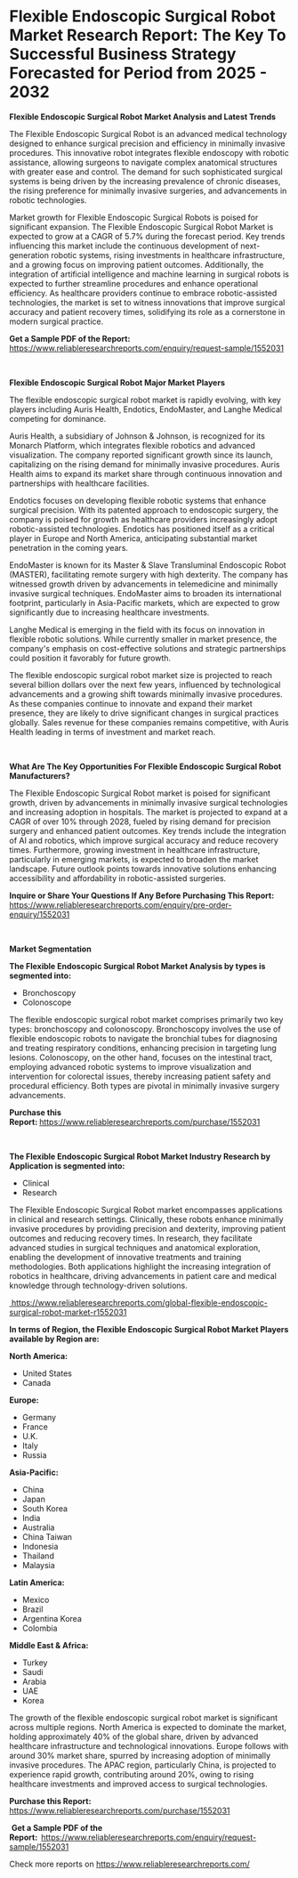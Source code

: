 <p><h1>Flexible Endoscopic Surgical Robot Market Research Report: The Key To Successful Business Strategy Forecasted for Period from 2025 - 2032</h1></p><p><strong>Flexible Endoscopic Surgical Robot Market Analysis and Latest Trends</strong></p>
<p><p>The Flexible Endoscopic Surgical Robot is an advanced medical technology designed to enhance surgical precision and efficiency in minimally invasive procedures. This innovative robot integrates flexible endoscopy with robotic assistance, allowing surgeons to navigate complex anatomical structures with greater ease and control. The demand for such sophisticated surgical systems is being driven by the increasing prevalence of chronic diseases, the rising preference for minimally invasive surgeries, and advancements in robotic technologies.</p><p>Market growth for Flexible Endoscopic Surgical Robots is poised for significant expansion. The Flexible Endoscopic Surgical Robot Market is expected to grow at a CAGR of 5.7% during the forecast period. Key trends influencing this market include the continuous development of next-generation robotic systems, rising investments in healthcare infrastructure, and a growing focus on improving patient outcomes. Additionally, the integration of artificial intelligence and machine learning in surgical robots is expected to further streamline procedures and enhance operational efficiency. As healthcare providers continue to embrace robotic-assisted technologies, the market is set to witness innovations that improve surgical accuracy and patient recovery times, solidifying its role as a cornerstone in modern surgical practice.</p></p>
<p><strong>Get a Sample PDF of the Report:&nbsp;</strong> <a href="https://www.reliableresearchreports.com/enquiry/request-sample/1552031?utm_campaign=2296&utm_medium=2&utm_source=Github&utm_content=ia&utm_term=04032025&utm_id=flexible-endoscopic-surgical-robot">https://www.reliableresearchreports.com/enquiry/request-sample/1552031</a></p>
<p>&nbsp;</p>
<p><strong>Flexible Endoscopic Surgical Robot Major Market Players</strong></p>
<p><p>The flexible endoscopic surgical robot market is rapidly evolving, with key players including Auris Health, Endotics, EndoMaster, and Langhe Medical competing for dominance. </p><p>Auris Health, a subsidiary of Johnson & Johnson, is recognized for its Monarch Platform, which integrates flexible robotics and advanced visualization. The company reported significant growth since its launch, capitalizing on the rising demand for minimally invasive procedures. Auris Health aims to expand its market share through continuous innovation and partnerships with healthcare facilities.</p><p>Endotics focuses on developing flexible robotic systems that enhance surgical precision. With its patented approach to endoscopic surgery, the company is poised for growth as healthcare providers increasingly adopt robotic-assisted technologies. Endotics has positioned itself as a critical player in Europe and North America, anticipating substantial market penetration in the coming years.</p><p>EndoMaster is known for its Master & Slave Transluminal Endoscopic Robot (MASTER), facilitating remote surgery with high dexterity. The company has witnessed growth driven by advancements in telemedicine and minimally invasive surgical techniques. EndoMaster aims to broaden its international footprint, particularly in Asia-Pacific markets, which are expected to grow significantly due to increasing healthcare investments.</p><p>Langhe Medical is emerging in the field with its focus on innovation in flexible robotic solutions. While currently smaller in market presence, the company's emphasis on cost-effective solutions and strategic partnerships could position it favorably for future growth.</p><p>The flexible endoscopic surgical robot market size is projected to reach several billion dollars over the next few years, influenced by technological advancements and a growing shift towards minimally invasive procedures. As these companies continue to innovate and expand their market presence, they are likely to drive significant changes in surgical practices globally. Sales revenue for these companies remains competitive, with Auris Health leading in terms of investment and market reach.</p></p>
<p>&nbsp;</p>
<p><strong>What Are The Key Opportunities For Flexible Endoscopic Surgical Robot Manufacturers?</strong></p>
<p><p>The Flexible Endoscopic Surgical Robot market is poised for significant growth, driven by advancements in minimally invasive surgical technologies and increasing adoption in hospitals. The market is projected to expand at a CAGR of over 10% through 2028, fueled by rising demand for precision surgery and enhanced patient outcomes. Key trends include the integration of AI and robotics, which improve surgical accuracy and reduce recovery times. Furthermore, growing investment in healthcare infrastructure, particularly in emerging markets, is expected to broaden the market landscape. Future outlook points towards innovative solutions enhancing accessibility and affordability in robotic-assisted surgeries.</p></p>
<p><strong>Inquire or Share Your Questions If Any Before Purchasing This Report:</strong> <a href="https://www.reliableresearchreports.com/enquiry/pre-order-enquiry/1552031?utm_campaign=2296&utm_medium=2&utm_source=Github&utm_content=ia&utm_term=04032025&utm_id=flexible-endoscopic-surgical-robot">https://www.reliableresearchreports.com/enquiry/pre-order-enquiry/1552031</a></p>
<p>&nbsp;</p>
<p><strong>Market Segmentation</strong></p>
<p><strong>The Flexible Endoscopic Surgical Robot Market Analysis by types is segmented into:</strong></p>
<p><ul><li>Bronchoscopy</li><li>Colonoscope</li></ul></p>
<p><p>The flexible endoscopic surgical robot market comprises primarily two key types: bronchoscopy and colonoscopy. Bronchoscopy involves the use of flexible endoscopic robots to navigate the bronchial tubes for diagnosing and treating respiratory conditions, enhancing precision in targeting lung lesions. Colonoscopy, on the other hand, focuses on the intestinal tract, employing advanced robotic systems to improve visualization and intervention for colorectal issues, thereby increasing patient safety and procedural efficiency. Both types are pivotal in minimally invasive surgery advancements.</p></p>
<p><strong>Purchase this Report:&nbsp;</strong><a href="https://www.reliableresearchreports.com/purchase/1552031?utm_campaign=2296&utm_medium=2&utm_source=Github&utm_content=ia&utm_term=04032025&utm_id=flexible-endoscopic-surgical-robot">https://www.reliableresearchreports.com/purchase/1552031</a></p>
<p>&nbsp;</p>
<p><strong>The Flexible Endoscopic Surgical Robot Market Industry Research by Application is segmented into:</strong></p>
<p><ul><li>Clinical</li><li>Research</li></ul></p>
<p><p>The Flexible Endoscopic Surgical Robot market encompasses applications in clinical and research settings. Clinically, these robots enhance minimally invasive procedures by providing precision and dexterity, improving patient outcomes and reducing recovery times. In research, they facilitate advanced studies in surgical techniques and anatomical exploration, enabling the development of innovative treatments and training methodologies. Both applications highlight the increasing integration of robotics in healthcare, driving advancements in patient care and medical knowledge through technology-driven solutions.</p></p>
<p><a href="https://www.reliableresearchreports.com/global-flexible-endoscopic-surgical-robot-market-r1552031?utm_campaign=2296&utm_medium=2&utm_source=Github&utm_content=ia&utm_term=04032025&utm_id=flexible-endoscopic-surgical-robot">&nbsp;https://www.reliableresearchreports.com/global-flexible-endoscopic-surgical-robot-market-r1552031</a></p>
<p><strong>In terms of Region, the Flexible Endoscopic Surgical Robot Market Players available by Region are:</strong></p>
<p>
    <p> <strong> North America: </strong>
        <ul>
            <li>United States</li>
            <li>Canada</li>
        </ul>
        </p> 
    <p> <strong> Europe: </strong>
        <ul>
            <li>Germany</li>
            <li>France</li>
            <li>U.K.</li>
            <li>Italy</li>
            <li>Russia</li>
        </ul>
        </p> 
    <p> <strong> Asia-Pacific: </strong>
        <ul>
            <li>China</li>
            <li>Japan</li>
            <li>South Korea</li>
            <li>India</li>
            <li>Australia</li>
            <li>China Taiwan</li>
            <li>Indonesia</li>
            <li>Thailand</li>
            <li>Malaysia</li>
        </ul>
        </p> 
    <p> <strong> Latin America: </strong>
        <ul>
            <li>Mexico</li>
            <li>Brazil</li>
            <li>Argentina Korea</li>
            <li>Colombia</li>
        </ul>
        </p> 
    <p> <strong> Middle East & Africa: </strong>
        <ul>
            <li>Turkey</li>
            <li>Saudi</li>
            <li>Arabia</li>
            <li>UAE</li>
            <li>Korea</li>
        </ul>
    </p>
    </p>
<p><p>The growth of the flexible endoscopic surgical robot market is significant across multiple regions. North America is expected to dominate the market, holding approximately 40% of the global share, driven by advanced healthcare infrastructure and technological innovations. Europe follows with around 30% market share, spurred by increasing adoption of minimally invasive procedures. The APAC region, particularly China, is projected to experience rapid growth, contributing around 20%, owing to rising healthcare investments and improved access to surgical technologies.</p></p>
<p><strong>Purchase this Report: </strong><a href="https://www.reliableresearchreports.com/purchase/1552031?utm_campaign=2296&utm_medium=2&utm_source=Github&utm_content=ia&utm_term=04032025&utm_id=flexible-endoscopic-surgical-robot">https://www.reliableresearchreports.com/purchase/1552031</a></p>
<p>&nbsp;<strong>Get a Sample PDF of the Report:&nbsp;&nbsp;</strong><a href="https://www.reliableresearchreports.com/enquiry/request-sample/1552031?utm_campaign=2296&utm_medium=2&utm_source=Github&utm_content=ia&utm_term=04032025&utm_id=flexible-endoscopic-surgical-robot">https://www.reliableresearchreports.com/enquiry/request-sample/1552031</a></p>
<p><strong></strong></p>
<p>Check more reports on <a href="https://www.reliableresearchreports.com/?utm_campaign=2296&utm_medium=2&utm_source=Github&utm_content=ia&utm_term=04032025&utm_id=flexible-endoscopic-surgical-robot">https://www.reliableresearchreports.com/</a></p>